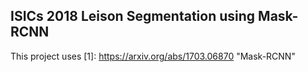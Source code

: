 ## ISICs 2018 Leison Segmentation using Mask-RCNN

This project uses [1]: https://arxiv.org/abs/1703.06870 "Mask-RCNN"

